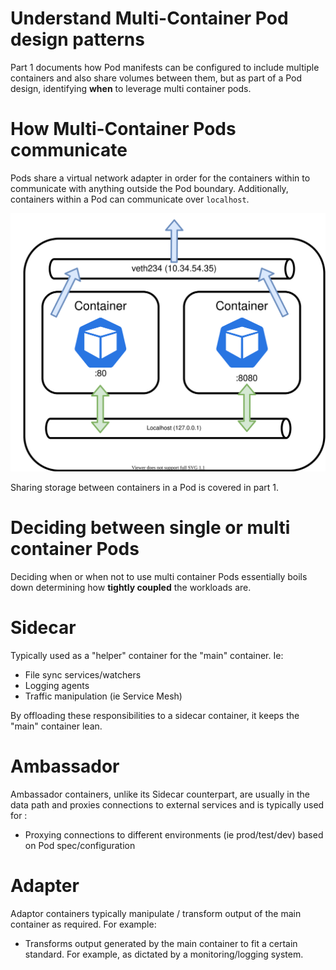 # Understand Multi-Container Pod design patterns

Part 1 documents how Pod manifests can be configured to include multiple containers and also share volumes between them, but as part of a Pod design, identifying **when** to leverage multi container pods.

# How Multi-Container Pods communicate

Pods share a virtual network adapter in order for the containers within to communicate with anything outside the Pod boundary. Additionally, containers within a Pod can communicate over `localhost`.

![Multi Pod ](./Images/Multi.svg)

Sharing storage between containers in a Pod is covered in part 1.

# Deciding between single or multi container Pods

Deciding when or when not to use multi container Pods essentially boils down determining how **tightly coupled** the workloads are.

# Sidecar

Typically used as a "helper" container for the "main" container. Ie:

* File sync services/watchers
* Logging agents
* Traffic manipulation (ie Service Mesh)

By offloading these responsibilities to a sidecar container, it keeps the "main" container lean.

# Ambassador

Ambassador containers, unlike its Sidecar counterpart, are usually in the data path and proxies connections to external services and is typically used for :

* Proxying connections to different environments (ie prod/test/dev) based on Pod spec/configuration

# Adapter 

Adaptor containers typically manipulate / transform output of the main container as required. For example:

* Transforms output generated by the main container to fit a certain standard. For example, as dictated by a monitoring/logging system.

